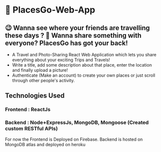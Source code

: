 # 🏰 PlacesGo-Web-App 


 ## 😉 Wanna see where your friends are travelling these days ? 👀 Wanna share something with everyone? PlacesGo has got your back!

* A Travel and Photo-Sharing React Web Application which lets you share everything about your exciting Trips and Travels!
* Write a title, add some description about that place, enter the location and finally upload a picture!
* Authenticate (Make an account) to create your own places or just scroll through other people's activity.

## Technologies Used
### Frontend : ReactJs
### Backend : Node+ExpressJs, MongoDB, Mongoose (Created custom RESTful APIs)

For now the Frontend is Deployed on Firebase.
Backend is hosted on MongoDB atlas and deployed on heroku
